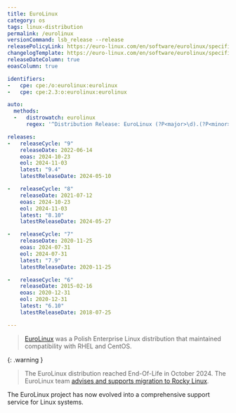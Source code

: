 ```yaml
---
title: EuroLinux
category: os
tags: linux-distribution
permalink: /eurolinux
versionCommand: lsb_release --release
releasePolicyLink: https://euro-linux.com/en/software/eurolinux/specification/
changelogTemplate: https://euro-linux.com/en/software/eurolinux/specification/
releaseDateColumn: true
eoasColumn: true

identifiers:
-   cpe: cpe:/o:eurolinux:eurolinux
-   cpe: cpe:2.3:o:eurolinux:eurolinux

auto:
  methods:
  -   distrowatch: eurolinux
      regex: '^Distribution Release: EuroLinux (?P<major>\d).(?P<minor>\d)$'

releases:
-   releaseCycle: "9"
    releaseDate: 2022-06-14
    eoas: 2024-10-23
    eol: 2024-11-03
    latest: "9.4"
    latestReleaseDate: 2024-05-10

-   releaseCycle: "8"
    releaseDate: 2021-07-12
    eoas: 2024-10-23
    eol: 2024-11-03
    latest: "8.10"
    latestReleaseDate: 2024-05-27

-   releaseCycle: "7"
    releaseDate: 2020-11-25
    eoas: 2024-07-31
    eol: 2024-07-31
    latest: "7.9"
    latestReleaseDate: 2020-11-25

-   releaseCycle: "6"
    releaseDate: 2015-02-16
    eoas: 2020-12-31
    eol: 2020-12-31
    latest: "6.10"
    latestReleaseDate: 2018-07-25

---
```


> [EuroLinux](https://euro-linux.com) was a Polish Enterprise Linux distribution
> that maintained compatibility with RHEL and CentOS.

{: .warning }
> The EuroLinux distribution reached End-Of-Life in October 2024. The EuroLinux team
> [advises and supports migration to Rocky Linux](https://docs.euro-linux.com/HowTo/migrate_to_rocky_linux/).

The EuroLinux project has now evolved into a comprehensive support service for Linux systems.
